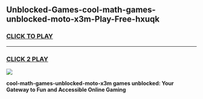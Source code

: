 
## Unblocked-Games-cool-math-games-unblocked-moto-x3m-Play-Free-hxuqk
<h3>
<a href="https://premium76.site?title=cool-math-games-unblocked-moto-x3m&ref=23A">CLICK TO PLAY</a></h3>
<hr>

<h3>
<a href="https://premium76.site?title=cool-math-games-unblocked-moto-x3m&ref=23A">CLICK 2 PLAY</a>
  
</h3>

<a href="https://premium76.site?title=cool-math-games-unblocked-moto-x3m&ref=23A"><img src="https://clearcache.store/games.png"></a>


**cool-math-games-unblocked-moto-x3m games unblocked: Your Gateway to Fun and Accessible Online Gaming**
